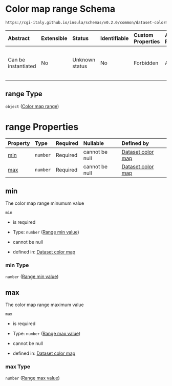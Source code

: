 # Color map range Schema

```txt
https://cgi-italy.github.io/insula/schemas/v0.2.0/common/dataset-colormap.schema.json#/properties/range
```



| Abstract            | Extensible | Status         | Identifiable | Custom Properties | Additional Properties | Access Restrictions | Defined In                                                                                           |
| :------------------ | :--------- | :------------- | :----------- | :---------------- | :-------------------- | :------------------ | :--------------------------------------------------------------------------------------------------- |
| Can be instantiated | No         | Unknown status | No           | Forbidden         | Allowed               | none                | [dataset-colormap.schema.json\*](schemas/common/dataset-colormap.schema.json"open original schema") |

## range Type

`object` ([Color map range](dataset-colormap-properties-color-map-range.md))

# range Properties

| Property    | Type     | Required | Nullable       | Defined by                                                                                                                                                                                                              |
| :---------- | :------- | :------- | :------------- | :---------------------------------------------------------------------------------------------------------------------------------------------------------------------------------------------------------------------- |
| [min](#min) | `number` | Required | cannot be null | [Dataset color map](dataset-colormap-properties-color-map-range-properties-range-min-value.md"https://cgi-italy.github.io/insula/schemas/v0.2.0/common/dataset-colormap.schema.json#/properties/range/properties/min") |
| [max](#max) | `number` | Required | cannot be null | [Dataset color map](dataset-colormap-properties-color-map-range-properties-range-max-value.md"https://cgi-italy.github.io/insula/schemas/v0.2.0/common/dataset-colormap.schema.json#/properties/range/properties/max") |

## min

The color map range minumum value

`min`

* is required

* Type: `number` ([Range min value](dataset-colormap-properties-color-map-range-properties-range-min-value.md))

* cannot be null

* defined in: [Dataset color map](dataset-colormap-properties-color-map-range-properties-range-min-value.md"https://cgi-italy.github.io/insula/schemas/v0.2.0/common/dataset-colormap.schema.json#/properties/range/properties/min")

### min Type

`number` ([Range min value](dataset-colormap-properties-color-map-range-properties-range-min-value.md))

## max

The color map range maximum value

`max`

* is required

* Type: `number` ([Range max value](dataset-colormap-properties-color-map-range-properties-range-max-value.md))

* cannot be null

* defined in: [Dataset color map](dataset-colormap-properties-color-map-range-properties-range-max-value.md"https://cgi-italy.github.io/insula/schemas/v0.2.0/common/dataset-colormap.schema.json#/properties/range/properties/max")

### max Type

`number` ([Range max value](dataset-colormap-properties-color-map-range-properties-range-max-value.md))

